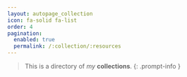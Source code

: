 ```yaml
---
layout: autopage_collection
icon: fa-solid fa-list
order: 4
pagination:
  enabled: true
  permalink: /:collection/:resources
---
```

> This is a directory of *my* __collections__.
{: .prompt-info }